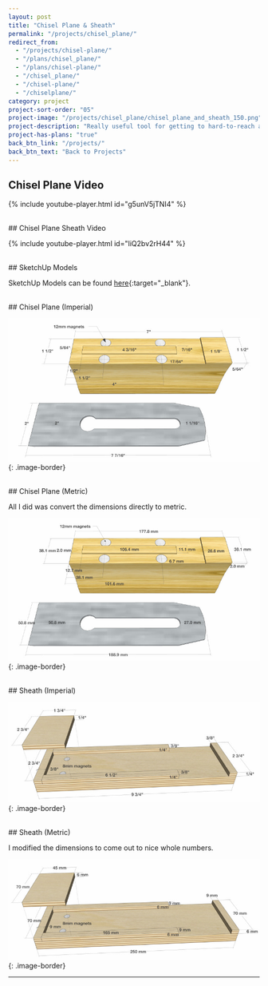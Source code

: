 ```yaml
---
layout: post
title: "Chisel Plane & Sheath"
permalink: "/projects/chisel_plane/"
redirect_from:
  - "/projects/chisel-plane/"
  - "/plans/chisel_plane/"
  - "/plans/chisel-plane/"
  - "/chisel_plane/"
  - "/chisel-plane/"
  - "/chiselplane/"
category: project
project-sort-order: "05"
project-image: "/projects/chisel_plane/chisel_plane_and_sheath_150.png"
project-description: "Really useful tool for getting to hard-to-reach areas."
project-has-plans: "true"
back_btn_link: "/projects/"
back_btn_text: "Back to Projects"
---
```

## Chisel Plane Video

{% include youtube-player.html id="g5unV5jTNI4" %}

<br/>
## Chisel Plane Sheath Video

{% include youtube-player.html id="IiQ2bv2rH44" %}

<br/>
## SketchUp Models

SketchUp Models can be found [here](https://3dwarehouse.sketchup.com/by/TheNewbieWoodworker){:target="_blank"}.

<br/>
## Chisel Plane (Imperial)

![](chisel_plane_and_sheath_plans.02.jpg){: .image-border}

<br/>
## Chisel Plane (Metric)

All I did was convert the dimensions directly to metric.

![](chisel_plane_and_sheath_plans.03.jpg){: .image-border}

<br/>
## Sheath (Imperial)

![](chisel_plane_and_sheath_plans.04.jpg){: .image-border}

<br/>
## Sheath (Metric)

I modified the dimensions to come out to nice whole numbers.

![](chisel_plane_and_sheath_plans.05.jpg){: .image-border}

<p></p><hr class="hr-thick" style="margin-bottom: 30px;"><p></p>
